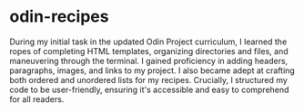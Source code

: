 # odin-recipes

During my initial task in the updated Odin Project curriculum, I learned the ropes of completing HTML templates, organizing directories and files, and maneuvering through the terminal. I gained proficiency in adding headers, paragraphs, images, and links to my project. I also became adept at crafting both ordered and unordered lists for my recipes. Crucially, I structured my code to be user-friendly, ensuring it's accessible and easy to comprehend for all readers.